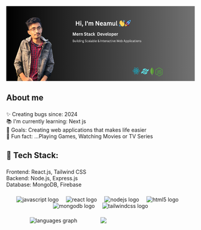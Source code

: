 <div align="center">
  <img height="200" width="100%" src="HI, I am a Mernstack.png"  />
</div>

###

<h2 align="left">About me</h2>

###

<p align="left">✨ Creating bugs since: 2024<br>📚 I'm currently learning: Next js<br>🎯 Goals: Creating web applications that makes life easier<br>🎲 Fun fact: ...Playing Games, Watching Movies or TV Series</p>

###

<h2 align="left">🚀 Tech Stack:</h2>

###

<p align="left">Frontend: React.js, Tailwind CSS<br>Backend: Node.js, Express.js<br>Database: MongoDB, Firebase</p>

###

<div align="center">
  <img src="https://cdn.jsdelivr.net/gh/devicons/devicon/icons/javascript/javascript-original.svg" height="40" alt="javascript logo"  />
  <img width="12" />
  <img src="https://cdn.jsdelivr.net/gh/devicons/devicon/icons/react/react-original.svg" height="40" alt="react logo"  />
  <img width="12" />
  <img src="https://cdn.jsdelivr.net/gh/devicons/devicon/icons/nodejs/nodejs-original.svg" height="40" alt="nodejs logo"  />
  <img width="12" />
  <img src="https://cdn.jsdelivr.net/gh/devicons/devicon/icons/html5/html5-original.svg" height="40" alt="html5 logo"  />
  <img width="12" />
  <img src="https://cdn.jsdelivr.net/gh/devicons/devicon/icons/mongodb/mongodb-original.svg" height="40" alt="mongodb logo"  />
  <img width="12" />
  <img src="https://skillicons.dev/icons?i=tailwind" height="40" alt="tailwindcss logo"  />
</div>

###

<div align="center">
  <picture>
    <source media="(prefers-color-scheme: dark)" srcset="https://github-readme-stats-ouuan.vercel.app/api?username=niloykhan002&theme=dark&show_icons=true">
    <img align="right" width="50%" src="https://github-readme-stats-ouuan.vercel.app/api?username=niloykhan002&show_icons=true">
</picture>
  <img src="https://github-readme-stats.vercel.app/api/top-langs?username=niloykhan002&locale=en&hide_title=false&layout=compact&card_width=320&langs_count=5&theme=dracula&hide_border=false&order=2" height="150" alt="languages graph"  />
</div>

###
